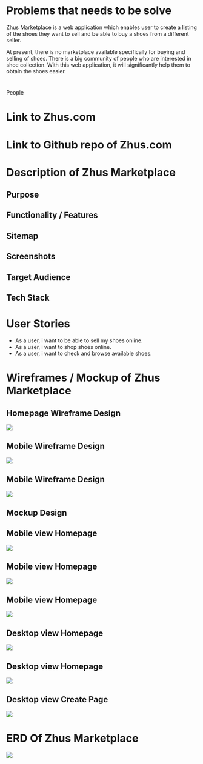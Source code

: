 # Problems that needs to be solve

Zhus Marketplace is a web application which enables user to create a listing of the shoes they want to sell and be able to buy a shoes from a different seller. 

At present, there is no marketplace available specifically for buying and selling of shoes. There is a big community of people who are interested in shoe collection. With this web application, it will significantly help them to obtain the shoes easier. 

# 
People 

# Link to Zhus.com

# Link to Github repo of Zhus.com

# Description of Zhus Marketplace
## Purpose
## Functionality / Features
## Sitemap
## Screenshots
## Target Audience
## Tech Stack

# User Stories
* As a user, i want to be able to sell my shoes online.
* As a user, i want to shop shoes online.
* As a user, i want to check and browse available shoes. 

# Wireframes / Mockup of Zhus Marketplace

## Homepage Wireframe Design
![](/Docs/Images/Mockups/Wireframe.png)
## Mobile Wireframe Design
![](/Docs/Images/Mockups/Wireframe_2.png)
## Mobile Wireframe Design
![](/Docs/Images/Mockups/Wireframe_3.png)


## Mockup Design

## Mobile view Homepage
![](/Docs/Images/Mockups/Mobile.jpg)
## Mobile view Homepage
![](/Docs/Images/Mockups/Mobile_2.jpg)
## Mobile view Homepage
![](/Docs/Images/Mockups/Mobile_3.jpg)
## Desktop view Homepage
![](/Docs/Images/Mockups/Zhuz_Template.jpg)
## Desktop view Homepage
![](/Docs/Images/Mockups/Zhuz_Template_2.jpg)
## Desktop view Create Page
![](/Docs/Images/Mockups/Zhuz_Template_3.jpg)

# ERD Of Zhus Marketplace
![](/Docs/Images/Zhus_ERD.png)

